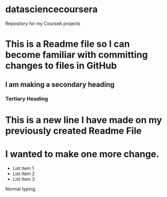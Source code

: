 datasciencecoursera
===================

Repository for my CourseA projects
# This is a Readme file so I can become familiar with committing changes to files in GitHub
## I am making a secondary heading
### Tertiary Heading

# This is a new line I have made on my previously created Readme File

# I wanted to make one more change.
* List Item 1
* List Item 2
* List Item 3

Normal typing.
